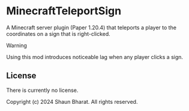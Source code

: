 # MinecraftTeleportSign

A Minecraft server plugin (Paper 1.20.4) that teleports a player to the coordinates on a sign that is right-clicked.

> [!WARNING]  
> Using this mod introduces noticeable lag when any player clicks a sign.

## License

There is currently no license.

Copyright (c) 2024 Shaun Bharat. All rights reserved.
